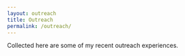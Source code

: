 ```yaml
---
layout: outreach
title: Outreach
permalink: /outreach/
---
```

Collected here are some of my recent outreach experiences.
